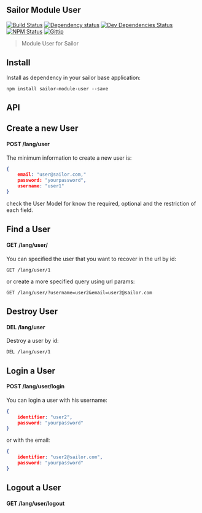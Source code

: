 ## Sailor Module User

[![Build Status](http://img.shields.io/travis/sailorjs/sailor-module-user/master.svg?style=flat)](https://travis-ci.org/sailorjs/sailor-module-user)
[![Dependency status](http://img.shields.io/david/sailorjs/sailor-module-user.svg?style=flat)](https://david-dm.org/Kikobeats/sailor-module-user)
[![Dev Dependencies Status](http://img.shields.io/david/dev/sailorjs/sailor-module-user.svg?style=flat)](https://david-dm.org/Kikobeats/sailor-module-user#info=devDependencies)
[![NPM Status](http://img.shields.io/npm/dm/sailor-module-user.svg?style=flat)](https://www.npmjs.org/package/sailor-module-user)
[![Gittip](http://img.shields.io/gittip/Kikobeats.svg?style=flat)](https://www.gittip.com/Kikobeats/)

> Module User for Sailor

## Install

Install as dependency in your sailor base application:

```
npm install sailor-module-user --save
```

## API

## Create a new User

#### POST /lang/user

The minimum information to create a new user is:

```json
{
	email: "user@sailor.com,"
	password: "yourpassword",
	username: "user1"
}
```

check the User Model for know the required, optional and the restriction of each field.

## Find a User

#### GET /lang/user/

You can specified the user that you want to recover in the url by id:

```
GET /lang/user/1
```

or create a more specified query using url params:

```
GET /lang/user/?username=user2&email=user2@sailor.com
```

## Destroy User

#### DEL /lang/user

Destroy a user by id:

```
DEL /lang/user/1
```

## Login a User

#### POST /lang/user/login

You can login a user with his username:

```json
{
	identifier: "user2",
	password: "yourpassword"
}
```


or with the email:


```json
{
	identifier: "user2@sailor.com",
	password: "yourpassword"
}
```

## Logout a User

#### GET /lang/user/logout

